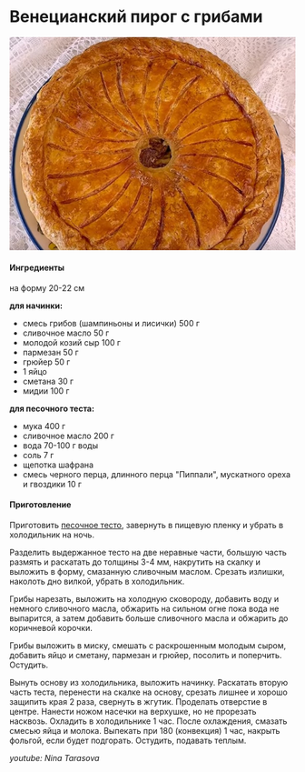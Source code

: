 ﻿---
image: ../pics/venetian-pie.jpg
---
# Венецианский пирог с грибами

![Венецианский пирог с грибами](../pics/venetian-pie.jpg)

#### Ингредиенты
на форму 20-22 см

**для начинки:**
* смесь грибов (шампиньоны и лисички) 500 г
* сливочное масло 50 г
* молодой козий сыр 100 г
* пармезан 50 г
* грюйер 50 г
* 1 яйцо
* сметана 30 г
* мидии 100 г

**для песочного теста:**
* мука 400 г
* сливочное масло 200 г
* вода 70-100 г воды
* соль 7 г
* щепотка шафрана
* смесь черного перца, длинного перца "Пиппали", мускатного ореха и гвоздики 10 г

#### Приготовление

Приготовить [песочное тесто](https://mars9n9.github.io/%D0%92%D1%8B%D0%BF%D0%B5%D1%87%D0%BA%D0%B0/%D0%9A%D0%B8%D1%88-%D0%BB%D0%BE%D1%80%D0%B5%D0%BD/ix.html), завернуть в пищевую пленку и убрать в холодильник на ночь.

Разделить выдержанное тесто на две неравные части, большую часть размять и раскатать до толщины 3-4 мм, накрутить на скалку и выложить в форму, смазанную сливочным маслом. Срезать излишки, наколоть дно вилкой, убрать в холодильник.

Грибы нарезать, выложить на холодную сковороду, добавить воду и немного сливочного масла, обжарить на сильном огне пока вода не выпарится, а затем добавить больше сливочного масла и обжарить до коричневой корочки.

Грибы выложить в миску, смешать с раскрошенным молодым сыром, добавить яйцо и сметану, пармезан и грюйер, посолить и поперчить. Остудить.

Вынуть основу из холодильника, выложить начинку. Раскатать вторую часть теста, перенести на скалке на основу, срезать лишнее и хорошо защипить края 2 раза, свернуть в жгутик. Проделать отверстие в центре. Нанести ножом насечки на верхушке, но не прорезать насквозь. Охладить в холодильнике 1 час. После охлаждения, смазать смесью яйца и молока. Выпекать при 180 (конвекция) 1 час, накрыть фольгой, если будет подгорать. Остудить, подавать теплым.

*youtube: Nina Tarasova*